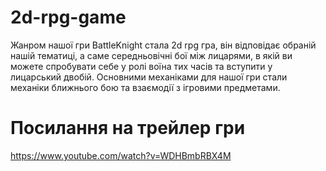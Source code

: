 # 2d-rpg-game
Жанром нашої гри BattleKnight стала 2d rpg гра, він відповідає обраній нашій тематиці, а саме середньовічні бої між лицарями, в якій ви можете спробувати себе у ролі воїна тих часів та вступити у лицарський двобій. Основними механіками для нашої гри стали механіки ближнього бою та взаємодії з ігровими предметами.
# Посилання на трейлер гри
https://www.youtube.com/watch?v=WDHBmbRBX4M
